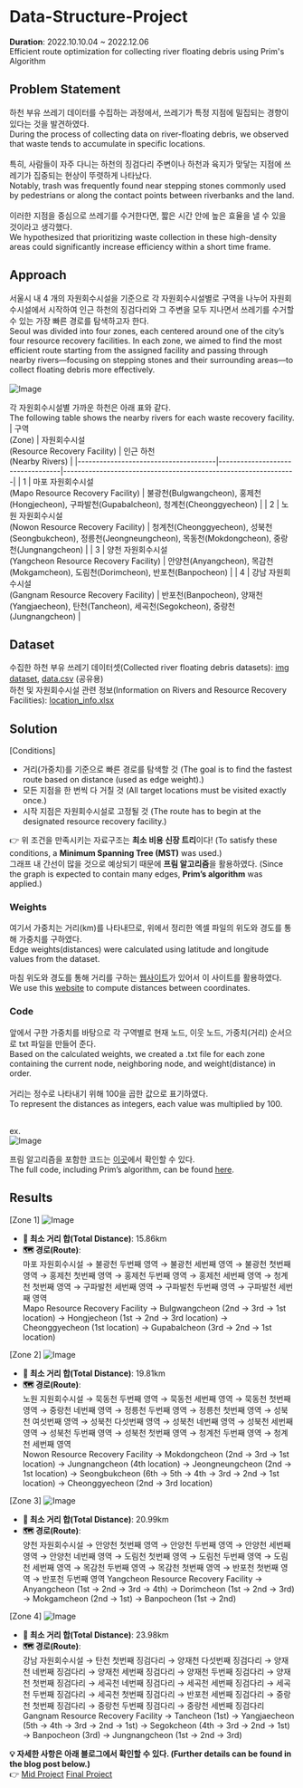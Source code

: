 # Data-Structure-Project
**Duration**: 2022.10.10.04 ~ 2022.12.06 <br/>
Efficient route optimization for collecting river floating debris using Prim's Algorithm

## Problem Statement
하천 부유 쓰레기 데이터를 수집하는 과정에서, 쓰레기가 특정 지점에 밀집되는 경향이 있다는 것을 발견하였다. <br/>
During the process of collecting data on river-floating debris, we observed that waste tends to accumulate in specific locations. <br/><br/>
특히, 사람들이 자주 다니는 하천의 징검다리 주변이나 하천과 육지가 맞닿는 지점에 쓰레기가 집중되는 현상이 뚜렷하게 나타났다. <br/>
Notably, trash was frequently found near stepping stones commonly used by pedestrians or along the contact points between riverbanks and the land. </br></br>
이러한 지점을 중심으로 쓰레기를 수거한다면, 짧은 시간 안에 높은 효율을 낼 수 있을 것이라고 생각했다. <br/>
We hypothesized that prioritizing waste collection in these high-density areas could significantly increase efficiency within a short time frame. <br/>

## Approach
서울시 내 4 개의 자원회수시설을 기준으로 각 자원회수시설별로 구역을 나누어 자원회수시설에서 시작하여 인근 하천의 징검다리와 그 주변을 모두 지나면서 쓰레기를 수거할 수 있는 가장 빠른 경로를 탐색하고자 한다. <br/>
Seoul was divided into four zones, each centered around one of the city’s four resource recovery facilities. In each zone, we aimed to find the most efficient route starting from the assigned facility and passing through nearby rivers—focusing on stepping stones and their surrounding areas—to collect floating debris more effectively. <br/><br/>
![Image](https://github.com/user-attachments/assets/caad097f-081b-40c0-ac0e-205db393cfb4)

각 자원회수시설별 가까운 하천은 아래 표와 같다. </br>
The following table shows the nearby rivers for each waste recovery facility. <br/>
| 구역<br/>(Zone)       | 자원회수시설<br/>(Resource Recovery Facility)       | 인근 하천<br/>(Nearby Rivers)                                                 |
|--------------------------------------|----------------------------------|----------------------------------------------------------------|
| 1 | 마포 자원회수시설</br>(Mapo Resource Recovery Facility) | 불광천(Bulgwangcheon), 홍제천(Hongjecheon), 구파발천(Gupabalcheon), 청계천(Cheonggyecheon) |
| 2 | 노원 자원회수시설</br>(Nowon Resource Recovery Facility) | 청계천(Cheonggyecheon), 성북천(Seongbukcheon), 정릉천(Jeongneungcheon), 목동천(Mokdongcheon), 중랑천(Jungnangcheon) |
| 3 | 양천 자원회수시설</br>(Yangcheon Resource Recovery Facility) | 안양천(Anyangcheon), 목감천(Mokgamcheon), 도림천(Dorimcheon), 반포천(Banpocheon) |
| 4 | 강남 자원회수시설</br>(Gangnam Resource Recovery Facility) | 반포천(Banpocheon), 양재천(Yangjaecheon), 탄천(Tancheon), 세곡천(Segokcheon), 중랑천(Jungnangcheon) |

## Dataset
수집한 하천 부유 쓰레기 데이터셋(Collected river floating debris datasets): [img dataset](https://drive.google.com/file/d/1z-x6vhtVxP-ty_-OBilf8du0lo-FkmGg/view?usp=sharing), [data.csv](https://github.com/KaSangeun/Data-Structure-Project/blob/main/data.csv) (공유용) <br/>
하천 및 자원회수시설 관련 정보(Information on Rivers and Resource Recovery Facilities): [location_info.xlsx](https://github.com/KaSangeun/Data-Structure-Project/blob/main/location_info.csv)

## Solution 
[Conditions] 
- 거리(가중치)를 기준으로 빠른 경로를 탐색할 것 (The goal is to find the fastest route based on distance (used as edge weight).)
- 모든 지점을 한 번씩 다 거칠 것 (All target locations must be visited exactly once.)
- 시작 지점은 자원회수시설로 고정될 것 (The route has to begin at the designated resource recovery facility.) <br/>

👉 위 조건을 만족시키는 자료구조는 **최소 비용 신장 트리**이다! (To satisfy these conditions, a **Minimum Spanning Tree (MST)** was used.) <br/>
그래프 내 간선이 많을 것으로 예상되기 때문에 **프림 알고리즘**을 활용하였다. (Since the graph is expected to contain many edges, **Prim’s algorithm** was applied.) <br/>

### Weights
여기서 가중치는 거리(km)를 나타내므로, 위에서 정리한 엑셀 파일의 위도와 경도를 통해 가중치를 구하였다. <br/>
Edge weights(distances) were calculated using latitude and longitude values from the dataset. <br/>

마침 위도와 경도를 통해 거리를 구하는 [웹사이트](https://boulter.com/gps/distance/?from=37.463782%09127.090359&to=37.490861%09127.068267&units=k)가 있어서 이 사이트를 활용하였다. <br/>
We use this [website](https://boulter.com/gps/distance/?from=37.463782%09127.090359&to=37.490861%09127.068267&units=k) to compute distances between coordinates. <br/>

### Code 
앞에서 구한 가중치를 바탕으로 각 구역별로 현재 노드, 이웃 노드, 가중치(거리) 순서으로 txt 파일을 만들어 준다. <br/>
Based on the calculated weights, we created a .txt file for each zone containing the current node, neighboring node, and weight(distance) in order. <br/><br/>
거리는 정수로 나타내기 위해 100을 곱한 값으로 표기하였다. <br/>
To represent the distances as integers, each value was multiplied by 100. <br/><br/>

ex. <br/>
![Image](https://github.com/user-attachments/assets/0de58847-7654-4842-9260-5211e5b3d53f)

프림 알고리즘을 포함한 코드는 [이곳](https://github.com/KaSangeun/Data-Structure-Project/blob/main/solution_code.cpp)에서 확인할 수 있다. <br/>
The full code, including Prim’s algorithm, can be found [here](https://github.com/KaSangeun/Data-Structure-Project/blob/main/solution_code.cpp). <br/>

## Results
[Zone 1]
![Image](https://github.com/user-attachments/assets/f3a1ff25-e386-4a09-9730-b36825e671d8)
- **🧭 최소 거리 합(Total Distance)**: 15.86km
- **🗺️ 경로(Route)**: <br/>
마포 자원회수시설 → 불광천 두번째 영역 → 불광천 세번째 영역 → 불광천 첫번째 영역 → 홍제천 첫번째 영역 → 홍제천 두번째 영역 → 홍제천 세번째 영역 → 청계천 첫번째 영역 → 구파발천 세번째 영역 → 구파발천 두번째 영역 → 구파발천 세번째 영역 <br/>
Mapo Resource Recovery Facility → Bulgwangcheon (2nd → 3rd → 1st location) → Hongjecheon (1st → 2nd → 3rd location) → Cheonggyecheon (1st location) → Gupabalcheon (3rd → 2nd → 1st location) <br/>

[Zone 2]
![Image](https://github.com/user-attachments/assets/65addddc-032f-4ebc-894b-3c6236341a92)
- **🧭 최소 거리 합(Total Distance)**: 19.81km
- **🗺️ 경로(Route)**: <br/>
노원 지원회수시설 → 묵동천 두번째 영역 → 묵동천 세번째 영역 → 묵동천 첫번째 영역 → 중랑천 네번째 영역 → 정릉천 두번째 영역 → 정릉천 첫번째 영역 → 성북천 여섯번째 영역 → 성북천 다섯번째 영역 → 성북천 네번째 영역 → 성북천 세번째 영역 → 성북천 두번째 영역 → 성북천 첫번째 영역 → 청계천 두번째 영역 → 청계천 세번째 영역 <br/>
Nowon Resource Recovery Facility → Mokdongcheon (2nd → 3rd → 1st location) → Jungnangcheon (4th location) → Jeongneungcheon (2nd → 1st location) → Seongbukcheon (6th → 5th → 4th → 3rd → 2nd → 1st location) → Cheonggyecheon (2nd → 3rd location) <br/>

[Zone 3]
![Image](https://github.com/user-attachments/assets/a81427da-8fb7-4d0b-9838-e2a7e29894ce)
- **🧭 최소 거리 합(Total Distance)**: 20.99km
- **🗺️ 경로(Route)**: <br/>
양천 자원회수시설 → 안양천 첫번째 영역 → 안양천 두번째 영역 → 안양천 세번째 영역 → 안양천 네번째 영역 → 도림천 첫번째 영역 → 도림천 두번째 영역 → 도림천 세번째 영역 → 목감천 두번째 영역 → 목감천 첫번째 영역 → 반포천 첫번째 영역 → 반포천 두번째 영역
Yangcheon Resource Recovery Facility → Anyangcheon (1st → 2nd → 3rd → 4th) → Dorimcheon (1st → 2nd → 3rd) → Mokgamcheon (2nd → 1st) → Banpocheon (1st → 2nd)

[Zone 4]
![Image](https://github.com/user-attachments/assets/2d888e07-5542-4c66-b632-f2573b9ec646)
- **🧭 최소 거리 합(Total Distance)**: 23.98km
- **🗺️ 경로(Route)**: <br/>
강남 자원회수시설 → 탄천 첫번째 징검다리 → 양재천 다섯번째 징검다리 → 양재천 네번째 징검다리 → 양재천 세번째 징검다리 → 양재천 두번째 징검다리 → 양재천 첫번째 징검다리 → 세곡천 네번째 징검다리 → 세곡천 세번째 징검다리 → 세곡천 두번째 징검다리 → 세곡천 첫번째 징검다리 → 반포천 세번째 징검다리 → 중랑천 첫번째 징검다리 → 중랑천 두번째 징검다리 → 중랑천 세번째 징검다리
Gangnam Resource Recovery Facility → Tancheon (1st) → Yangjaecheon (5th → 4th → 3rd → 2nd → 1st) → Segokcheon (4th → 3rd → 2nd → 1st) → Banpocheon (3rd) → Jungnangcheon (1st → 2nd → 3rd)

**💡 자세한 사항은 아래 블로그에서 확인할 수 있다. (Further details can be found in the blog post below.) <br/>**
👉 [Mid Project](https://velog.io/@clover88/%EC%A4%91%EA%B0%84-%ED%94%84%EB%A1%9C%EC%A0%9D%ED%8A%B8) 
[Final Project](https://velog.io/@clover88/%EA%B8%B0%EB%A7%90-%ED%94%84%EB%A1%9C%EC%A0%9D%ED%8A%B8) 
